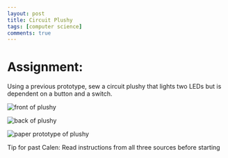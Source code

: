 ```yaml
---
layout: post
title: Circuit Plushy
tags: [computer science]
comments: true
---
```

# Assignment: 
Using a previous prototype, sew a circuit plushy that lights two LEDs but is dependent on a button and a switch. 

![front of plushy](https://cfiredancing.github.io/img/IMG_3723.JPG)

![back of plushy](https://cfiredancing.github.io/img/IMG_3724.JPG)

![paper prototype of plushy](https://cfiredancing.github.io/img/IMG_3725.JPG)

Tip for past Calen: Read instructions from all three sources before starting
